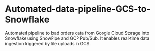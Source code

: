 # Automated-data-pipeline-GCS-to-Snowflake
Automated pipeline to load orders data from Google Cloud Storage into Snowflake using SnowPipe and GCP Pub/Sub. It enables real-time data ingestion triggered by file uploads in GCS.
